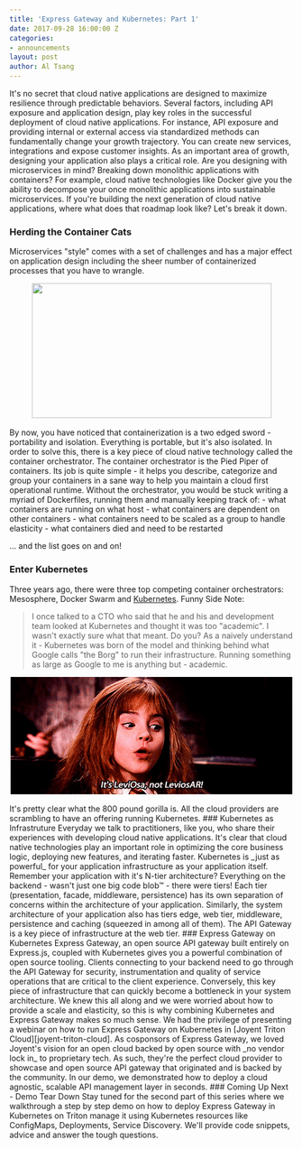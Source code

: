 ```yaml
---
title: 'Express Gateway and Kubernetes: Part 1'
date: 2017-09-28 16:00:00 Z
categories:
- announcements
layout: post
author: Al Tsang
---
```


It's no secret that cloud native applications are designed to maximize resilience through predictable behaviors.  Several factors, including API exposure and application design, play key roles in the successful deployment of cloud native applications.
For instance, API exposure and providing internal or external access via standardized methods can fundamentally change your growth trajectory. You can create new services, integrations and expose customer insights.
As an important area of growth, designing your application also plays a critical role. Are you designing with microservices in mind? Breaking down monolithic applications with containers? For example, cloud native technologies like Docker give you the ability to decompose your once monolithic applications into sustainable microservices.  If you're building the next generation of cloud native applications, where what does that roadmap look like?
Let's break it down.
<!--excerpt-->
### Herding the Container Cats
Microservices "style" comes with a set of challenges and has a major effect on application design including the sheer number of containerized processes that you have to wrangle.
<p align="center">
  <img width="425" height="239" src="../assets/img/eg-k8s-part-1-cat-herding.gif">
</p>
By now, you have noticed that containerization is a two edged sword - portability and isolation. Everything is portable, but it's also isolated.
In order to solve this,  there is a key piece of cloud native technology called the container orchestrator.
The container orchestrator is the Pied Piper of containers.  Its job is quite simple - it helps you describe, categorize and group your containers in a sane way to help you maintain a cloud first operational runtime.
Without the orchestrator, you would be stuck writing a myriad of Dockerfiles, running them and manually keeping track of:
 - what containers are running on what host
 - what containers are dependent on other containers
 - what containers need to be scaled as a group to handle elasticity
 - what containers died and need to be restarted

... and the list goes on and on!
### Enter Kubernetes
Three years ago, there were three top competing container orchestrators: Mesosphere, Docker Swarm and [Kubernetes][kubernetes].
Funny Side Note:
> I once talked to a CTO who said that he and his and development team looked at Kubernetes and thought it was too "academic".  I wasn't exactly sure what that meant. Do you?
> As a naively understand it - Kubernetes was born of the model and thinking behind what Google calls "the Borg" to run their infrastructure.  Running something as large as Google to me is anything but - academic.
<p align="center">
  <img width="500" height="208" src="../assets/img/eg-k8s-part-1-hermione.gif">
</p>
It's pretty clear what the 800 pound gorilla is. All the cloud providers are scrambling to have an offering running Kubernetes.
### Kubernetes as Infrastruture
Everyday we talk to practitioners, like you, who share their experiences with developing cloud native applications. It's clear that cloud native technologies play an important role in optimizing the core business logic, deploying new features, and iterating faster.
Kubernetes is _just as powerful_ for your application infrastructure as your application itself.
Remember your application with it's N-tier architecture?  Everything on the backend - wasn't just one big code blob™ - there were tiers! Each tier (presentation, facade, middleware, persistence) has its own separation of concerns within the architecture of your application.  Similarly, the system architecture of your application also has tiers edge, web tier, middleware, persistence and caching (squeezed in among all of them).
The API Gateway is a key piece of infrastructure at the web tier.
### Express Gateway on Kubernetes
Express Gateway, an open source API gateway built entirely on Express.js, coupled with Kubernetes gives you a powerful combination of open source tooling. Clients connecting to your backend need to go through the API Gateway for security, instrumentation and quality of service operations that are critical to the client experience. Conversely, this key piece of infrastructure that can quickly become a bottleneck in your system architecture.
We knew this all along and we were worried about how to provide a scale and elasticity, so this is why combining Kubernetes and Express Gateway makes so much sense.
We had the privilege of presenting a webinar on how to run Express Gateway on Kubernetes in [Joyent Triton Cloud][joyent-triton-cloud]. As cosponsors of Express Gateway, we loved Joyent's vision for an open cloud backed by open source with _no vendor lock in_ to proprietary tech. As such, they're the perfect cloud provider to showcase and open source API gateway that originated and is backed by the community.
In our demo, we demonstrated how to deploy a cloud agnostic, scalable API management layer in seconds.
### Coming Up Next - Demo Tear Down
Stay tuned for the second part of this series where we walkthrough a step by step demo on how to deploy Express Gateway in Kubernetes on Triton manage it using Kubernetes resources like ConfigMaps, Deployments, Service Discovery. We'll provide code snippets, advice and answer the tough questions.

[challenges-of-microservices]: https://www.lunchbadger.com/microservices-and-api-design/
[kubernetes]: https://kubernetes.io/
[cncf]: https://www.cncf.io/
[joyent-triton-cloud]: https://www.joyent.com/why
